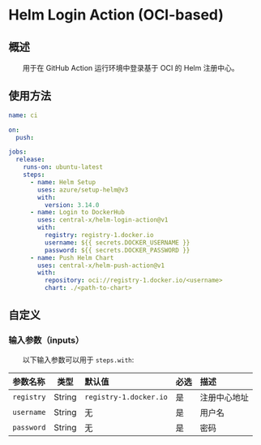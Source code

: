 # Helm Login Action (OCI-based)
## 概述
&emsp;&emsp;用于在 GitHub Action 运行环境中登录基于 OCI 的 Helm 注册中心。

## 使用方法

```yaml
name: ci

on:
  push:

jobs:
  release:
    runs-on: ubuntu-latest
    steps:
      - name: Helm Setup
        uses: azure/setup-helm@v3
        with:
          version: 3.14.0
      - name: Login to DockerHub
        uses: central-x/helm-login-action@v1
        with:
          registry: registry-1.docker.io
          username: ${{ secrets.DOCKER_USERNAME }}
          password: ${{ secrets.DOCKER_PASSWORD }}
      - name: Push Helm Chart
        uses: central-x/helm-push-action@v1
        with:
          repository: oci://registry-1.docker.io/<username>
          chart: ./<path-to-chart>
```

## 自定义
### 输入参数（inputs）
&emsp;&emsp;以下输入参数可以用于 `steps.with`:

| 参数名称       | 类型     | 默认值                    | 必选 | 描述     |
|:-----------|--------|:-----------------------|:---|:-------|
| `registry` | String | `registry-1.docker.io` | 是  | 注册中心地址 |
| `username` | String | 无                      | 是  | 用户名    |
| `password` | String | 无                      | 是  | 密码     |

